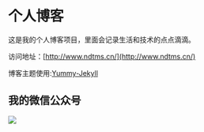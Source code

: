 # 个人博客

这是我的个人博客项目，里面会记录生活和技术的点点滴滴。


访问地址：[http://www.ndtms.cn/](http://www.ndtms.cn/)


博客主题使用:[Yummy-Jekyll](https://github.com/DONGChuan/Yummy-Jekyll)


## 我的微信公众号

![](http://www.ityouknow.com/assets/images/keeppuresmile_430.jpg)
